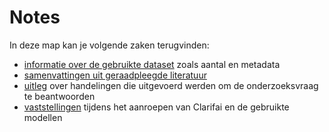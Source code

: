 # Notes

In deze map kan je volgende zaken terugvinden:

* [informatie over de gebruikte dataset](dataset.md) zoals aantal en metadata
* [samenvattingen uit geraadpleegde literatuur](literature.md)
* [uitleg](method.md) over handelingen die uitgevoerd werden om de onderzoeksvraag te beantwoorden
* [vaststellingen](vaststellingen.md) tijdens het aanroepen van Clarifai en de gebruikte modellen